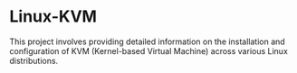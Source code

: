 # Linux-KVM
This project involves providing detailed information on the installation and configuration of KVM (Kernel-based Virtual Machine) across various Linux distributions.
